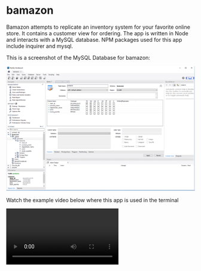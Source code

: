 # bamazon

Bamazon attempts to replicate an inventory system for your favorite online store. It contains a customer view for ordering.  The app is written in Node and interacts with a MySQL database. NPM packages used for this app include inquirer and mysql.

This is a screenshot of the MySQL Database for bamazon:

![MySQL Database](/screenshots/mysql.png)


Watch the example video below where this app is used in the terminal

![Terminal Video](/screenshots/video.webm)
